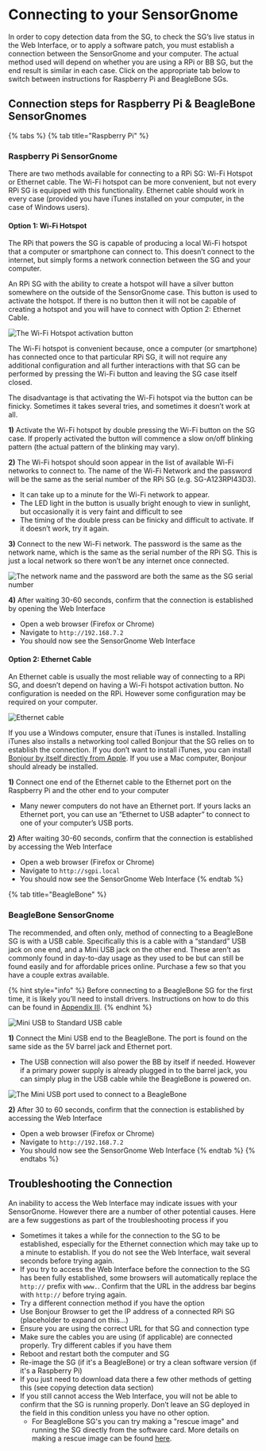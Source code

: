 # Connecting to your SensorGnome

In order to copy detection data from the SG, to check the SG’s live status in the Web Interface, or to apply a software patch, you must establish a connection between the SensorGnome and your computer. The actual method used will depend on whether you are using a RPi or BB SG, but the end result is similar in each case. Click on the appropriate tab below to switch between instructions for Raspberry Pi and BeagleBone SGs.

## Connection steps for Raspberry Pi & BeagleBone SensorGnomes

{% tabs %}
{% tab title="Raspberry Pi" %}
### Raspberry Pi SensorGnome

There are two methods available for connecting to a RPi SG: Wi-Fi Hotspot or Ethernet cable. The Wi-Fi hotspot can be more convenient, but not every RPi SG is equipped with this functionality. Ethernet cable should work in every case \(provided you have iTunes installed on your computer, in the case of Windows users\).

#### Option 1: Wi-Fi Hotspot

The RPi that powers the SG is capable of producing a local Wi-Fi hotspot that a computer or smartphone can connect to. This doesn’t connect to the internet, but simply forms a network connection between the SG and your computer.

An RPi SG with the ability to create a hotspot will have a silver button somewhere on the outside of the SensorGnome case. This button is used to activate the hotspot. If there is no button then it will not be capable of creating a hotspot and you will have to connect with Option 2: Ethernet Cable.

![The Wi-Fi Hotspot activation button](.gitbook/assets/wifibutton.png)

The Wi-Fi hotspot is convenient because, once a computer \(or smartphone\) has connected once to that particular RPi SG, it will not require any additional configuration and all further interactions with that SG can be performed by pressing the Wi-Fi button and leaving the SG case itself closed.

The disadvantage is that activating the Wi-Fi hotspot via the button can be finicky. Sometimes it takes several tries, and sometimes it doesn’t work at all.

**1\)** Activate the Wi-Fi hotspot by double pressing the Wi-Fi button on the SG case. If properly activated the button will commence a slow on/off blinking pattern \(the actual pattern of the blinking may vary\).

**2\)** The Wi-Fi hotspot should soon appear in the list of available Wi-Fi networks to connect to. The name of the Wi-Fi Network and the password will be the same as the serial number of the RPi SG \(e.g. SG-A123RPI43D3\).

* It can take up to a minute for the Wi-Fi network to appear.
* The LED light in the button is usually bright enough to view in sunlight, but occasionally it is very faint and difficult to see
* The timing of the double press can be finicky and difficult to activate. If it doesn’t work, try it again.

**3\)** Connect to the new Wi-Fi network. The password is the same as the network name, which is the same as the serial number of the RPi SG. This is just a local network so there won’t be any internet once connected.

![The network name and the password are both the same as the SG serial number](.gitbook/assets/wifi.png)

**4\)** After waiting 30-60 seconds, confirm that the connection is established by opening the Web Interface

* Open a web browser \(Firefox or Chrome\)
* Navigate to `http://192.168.7.2`
* You should now see the SensorGnome Web Interface

#### Option 2: Ethernet Cable

An Ethernet cable is usually the most reliable way of connecting to a RPi SG, and doesn’t depend on having a Wi-Fi hotspot activation button. No configuration is needed on the RPi. However some configuration may be required on your computer.

![Ethernet cable](.gitbook/assets/ethernet.jpg)

If you use a Windows computer, ensure that iTunes is installed. Installing iTunes also installs a networking tool called Bonjour that the SG relies on to establish the connection. If you don’t want to install iTunes, you can install [Bonjour by itself directly from Apple](https://support.apple.com/kb/DL999?locale=en_CA). If you use a Mac computer, Bonjour should already be installed.

**1\)** Connect one end of the Ethernet cable to the Ethernet port on the Raspberry Pi and the other end to your computer

* Many newer computers do not have an Ethernet port. If yours lacks an Ethernet port, you can use an “Ethernet to USB adapter” to connect to one of your computer’s USB ports.

**2\)** After waiting 30-60 seconds, confirm that the connection is established by accessing the Web Interface

* Open a web browser \(Firefox or Chrome\)
* Navigate to `http://sgpi.local`
* You should now see the SensorGnome Web Interface
{% endtab %}

{% tab title="BeagleBone" %}
### BeagleBone SensorGnome

The recommended, and often only, method of connecting to a BeagleBone SG is with a USB cable. Specifically this is a cable with a “standard” USB jack on one end, and a Mini USB jack on the other end. These aren’t as commonly found in day-to-day usage as they used to be but can still be found easily and for affordable prices online. Purchase a few so that you have a couple extras available.

{% hint style="info" %}
Before connecting to a BeagleBone SG for the first time, it is likely you’ll need to install drivers. Instructions on how to do this can be found in [Appendix III](appendix/bbdrivers.md). 
{% endhint %}

![Mini USB to Standard USB cable](.gitbook/assets/usbab.jpg)

**1\)** Connect the Mini USB end to the BeagleBone. The port is found on the same side as the 5V barrel jack and Ethernet port.

* The USB connection will also power the BB by itself if needed. However if a primary power supply is already plugged in to the barrel jack, you can simply plug in the USB cable while the BeagleBone is powered on.

![The Mini USB port used to connect to a BeagleBone](.gitbook/assets/bbusb.png)

**2\)** After 30 to 60 seconds, confirm that the connection is established by accessing the Web Interface

* Open a web browser \(Firefox or Chrome\) 
* Navigate to `http://192.168.7.2` 
* You should now see the SensorGnome Web Interface
{% endtab %}
{% endtabs %}

##  Troubleshooting the Connection

An inability to access the Web Interface may indicate issues with your SensorGnome. However there are a number of other potential causes. Here are a few suggestions as part of the troubleshooting process if you

* Sometimes it takes a while for the connection to the SG to be established, especially for the Ethernet connection which may take up to a minute to establish. If you do not see the Web Interface, wait several seconds before trying again.
* If you try to access the Web Interface before the connection to the SG has been fully established, some browsers will automatically replace the `http://` prefix with `www.`. Confirm that the URL in the address bar begins with `http://` before trying again.
* Try a different connection method if you have the option
* Use Bonjour Browser to get the IP address of a connected RPi SG \(placeholder to expand on this…\)
* Ensure you are using the correct URL for that SG and connection type
* Make sure the cables you are using \(if applicable\) are connected properly. Try different cables if you have them
* Reboot and restart both the computer and SG
* Re-image the SG \(if it's a BeagleBone\) or try a clean software version \(if it's a Raspberry Pi\)
* If you just need to download data there a few other methods of getting this \(see copying detection data section\)
* If you still cannot access the Web Interface, you will not be able to confirm that the SG is running properly. Don’t leave an SG deployed in the field in this condition unless you have no other option. 
  * For BeagleBone SG's you can try making a "rescue image" and running the SG directly from the software card. More details on making a rescue image can be found [here](appendix/rescue.md#running-a-bb-sg-from-the-rescue-image).

